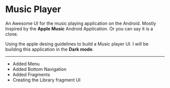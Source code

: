 # Music Player
An Awesome UI for the music playing application on the Android. Mostly Inspired by the **Apple Music** Android Application. Or you can say it is a clone.

Using the apple desing guidelines to build a Music player UI. I will be building this application in the **Dark mode**.

___

* Added Menu
* Added Bottom Navigation
* Added Fragments
* Creating the Library fragment UI
